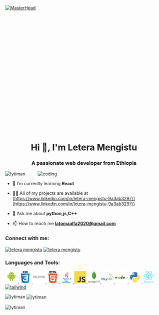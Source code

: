 <a href="/" style="display: flex; justify-content: center;">
  <img src="https://s3.us-east-1.amazonaws.com/asugv5-assets/archive/uploads/images/main/_featureLarge/FF-code-programing-700X467.jpg" align="center" height="400" width="1000" alt="MasterHead">
</a>
<h1 align="center">Hi 👋, I'm Letera Mengistu</h1>
<h3 align="center">A passionate web developer from Ethiopia</h3>
 <a href="/"><img align="right" alt="coding" width="400" src="https://media.giphy.com/media/qgQUggAC3Pfv687qPC/giphy.gif" /></a>
<p align="left"> <img src="https://komarev.com/ghpvc/?username=lytiman&label=Profile%20views&color=0e75b6&style=flat" alt="lytiman" /> </p>

- 🌱 I’m currently learning **React**

- 👨‍💻 All of my projects are available at [https://www.linkedin.com/in/letera-mengistu-9a3ab3297/](https://www.linkedin.com/in/letera-mengistu-9a3ab3297/)

- 💬 Ask me about **python,js,C++**

- 📫 How to reach me **latomaalfa2020@gmail.com**

<h3 align="left">Connect with me:</h3>
<p align="left">
<a href="https://linkedin.com/in/letera mengistu" target="blank"><img align="center" src="https://raw.githubusercontent.com/rahuldkjain/github-profile-readme-generator/master/src/images/icons/Social/linked-in-alt.svg" alt="letera mengistu" height="30" width="40" /></a>
<a href="https://fb.com/letera mengistu" target="blank"><img align="center" src="https://raw.githubusercontent.com/rahuldkjain/github-profile-readme-generator/master/src/images/icons/Social/facebook.svg" alt="letera mengistu" height="30" width="40" /></a>
</p>

<h3 align="left">Languages and Tools:</h3>
<p align="left"> <a href="https://developer.android.com" target="_blank" rel="noreferrer"> <img src="https://raw.githubusercontent.com/devicons/devicon/master/icons/android/android-original-wordmark.svg" alt="android" width="40" height="40"/> </a> <a href="https://www.w3schools.com/css/" target="_blank" rel="noreferrer"> <img src="https://raw.githubusercontent.com/devicons/devicon/master/icons/css3/css3-original-wordmark.svg" alt="css3" width="40" height="40"/> </a> <a href="https://expressjs.com" target="_blank" rel="noreferrer"> <img src="https://raw.githubusercontent.com/devicons/devicon/master/icons/express/express-original-wordmark.svg" alt="express" width="40" height="40"/> </a> <a href="https://www.w3.org/html/" target="_blank" rel="noreferrer"> <img src="https://raw.githubusercontent.com/devicons/devicon/master/icons/html5/html5-original-wordmark.svg" alt="html5" width="40" height="40"/> </a> <a href="https://www.java.com" target="_blank" rel="noreferrer"> <img src="https://raw.githubusercontent.com/devicons/devicon/master/icons/java/java-original.svg" alt="java" width="40" height="40"/> </a> <a href="https://developer.mozilla.org/en-US/docs/Web/JavaScript" target="_blank" rel="noreferrer"> <img src="https://raw.githubusercontent.com/devicons/devicon/master/icons/javascript/javascript-original.svg" alt="javascript" width="40" height="40"/> </a> <a href="https://www.mongodb.com/" target="_blank" rel="noreferrer"> <img src="https://raw.githubusercontent.com/devicons/devicon/master/icons/mongodb/mongodb-original-wordmark.svg" alt="mongodb" width="40" height="40"/> </a> <a href="https://www.mysql.com/" target="_blank" rel="noreferrer"> <img src="https://raw.githubusercontent.com/devicons/devicon/master/icons/mysql/mysql-original-wordmark.svg" alt="mysql" width="40" height="40"/> </a> <a href="https://nodejs.org" target="_blank" rel="noreferrer"> <img src="https://raw.githubusercontent.com/devicons/devicon/master/icons/nodejs/nodejs-original-wordmark.svg" alt="nodejs" width="40" height="40"/> </a> <a href="https://www.python.org" target="_blank" rel="noreferrer"> <img src="https://raw.githubusercontent.com/devicons/devicon/master/icons/python/python-original.svg" alt="python" width="40" height="40"/> </a> <a href="https://reactjs.org/" target="_blank" rel="noreferrer"> <img src="https://raw.githubusercontent.com/devicons/devicon/master/icons/react/react-original-wordmark.svg" alt="react" width="40" height="40"/> </a> <a href="https://tailwindcss.com/" target="_blank" rel="noreferrer"> <img src="https://www.vectorlogo.zone/logos/tailwindcss/tailwindcss-icon.svg" alt="tailwind" width="40" height="40"/> </a> </p>

<p><img align="left" src="https://github-readme-stats.vercel.app/api/top-langs?username=lytiman&show_icons=true&locale=en&layout=compact" alt="lytiman" /></p>

<p>&nbsp;<img align="center" src="https://github-readme-stats.vercel.app/api?username=lytiman&show_icons=true&locale=en" alt="lytiman" /></p>

<p><img align="center" src="https://github-readme-streak-stats.herokuapp.com/?user=lytiman&" alt="lytiman" /></p>
